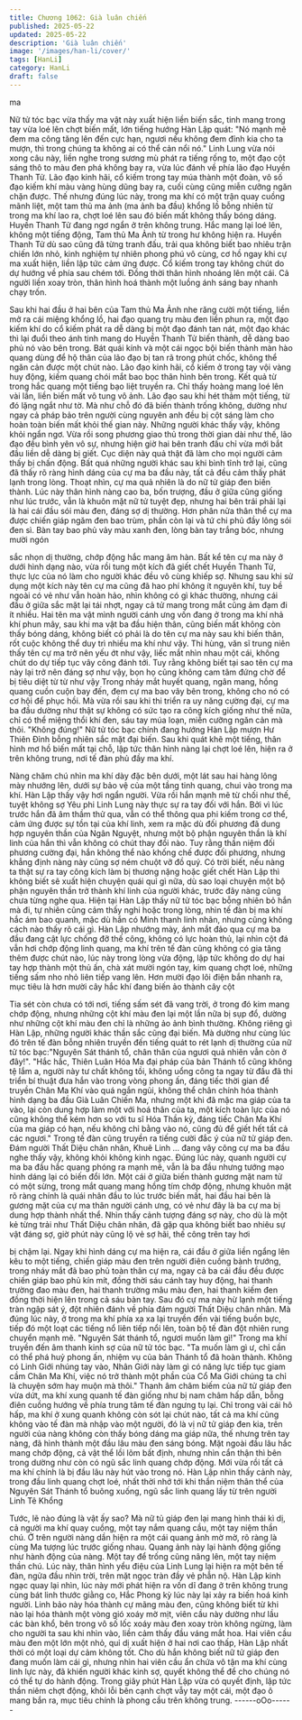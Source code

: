 ```yaml
---
title: Chương 1062: Già luân chiến
published: 2025-05-22
updated: 2025-05-22
description: 'Già luân chiến'
image: '/images/han-li/cover/'
tags: [HanLi]
category: HanLi
draft: false
---
```


ma

Nữ tử tóc bạc vừa thấy ma vật này xuất hiện liền biến sắc, tinh
mang trong tay vừa loé lên chợt biến mất, lớn tiếng hướng Hàn
Lập quát:
"Nó mạnh mẽ đem ma công tăng lên đến cực hạn, ngươi nếu
không đem đỉnh kia cho ta mượn, thì trong chúng ta không ai có
thể cản nổi nó."
Linh Lung vừa nói xong câu này, liền nghe trong sương mù phát
ra tiếng rống to, một đạo cột sáng thô to màu đen phá không bay
ra, vừa lúc đánh về phía lão đạo Huyền Thanh Tử.
Lão đạo kinh hãi, cổ kiếm trong tay múa thành một đoàn, vô số
đạo kiếm khí màu vàng hùng dũng bay ra, cuối cùng cũng miễn
cưỡng ngăn chặn được. Thế nhưng đúng lúc này, trong ma khí có
một trận quay cuồng mãnh liệt, một tam thủ ma ảnh (ma ảnh ba
đầu) khổng lồ bỗng nhiên từ trong ma khí lao ra, chợt loé lên sau
đó biến mất không thấy bóng dáng.
Huyền Thanh Tử đang ngơ ngẩn ở trên không trung. Hắc mang
lại loé lên, không một tiếng động, Tam thủ Ma Ảnh từ trong hư
không hiện ra.
Huyền Thanh Tử dù sao cũng đã từng tranh đấu, trải qua không
biết bao nhiêu trận chiến lớn nhỏ, kinh nghiệm tự nhiên phong
phú vô cùng, cơ hồ ngay khi cự ma xuất hiện, liền lập tức cảm
ứng được. Cổ kiếm trong tay không chút do dự hướng về phía
sau chém tới. Đồng thời thân hình nhoáng lên một cái. Cả người
liền xoay tròn, thân hình hoá thành một luồng ánh sáng bay
nhanh chạy trốn.

Sau khi hai đầu ở hai bên của Tam thủ Ma Ảnh nhe răng cười một
tiếng, liền mở ra cái miệng khổng lồ, hai đạo quang trụ màu đen
liền phun ra, một đạo kiếm khí do cổ kiếm phát ra dễ dàng bị một
đạo đánh tan nát, một đạo khác thì lại đuổi theo ánh tinh mang do
Huyền Thanh Tử biến thành, dễ dàng bao phủ nó vào bên trong.
Bát quái kính và một cái ngọc bội biến thành màn hào quang
dùng để hộ thân của lão đạo bị tan rã trong phút chốc, không thể
ngăn cản được một chút nào.
Lão đạo kinh hãi, cổ kiếm ở trong tay vội vàng huy động, kiếm
quang chói mắt bao bọc thân hình bên trong.
Kết quả từ trong hắc quang một tiếng bạo liệt truyền ra. Chỉ thấy
hoàng mang loé lên vài lần, liền biến mất vô tung vô ảnh. Lão đạo
sau khi hét thảm một tiếng, từ đó lặng ngắt như tờ.
Mà như chỗ đó đã biến thành trống không, dường như ngay cả
pháp bảo trên người cùng nguyên anh đều bị cột sáng làm cho
hoàn toàn biến mất khỏi thế gian này.
Những người khác thấy vậy, không khỏi ngẩn ngơ.
Vừa rồi song phương giao thủ trong thời gian dài như thế, lão đạo
đều bình yên vô sự, nhưng hiện giờ hai bên tranh đấu chỉ vừa
mới bắt đầu liền dễ dàng bị giết. Cục diện này quả thật đã làm
cho mọi người cảm thấy bị chấn động.
Bất quá những người khác sau khi bình tĩnh trở lại, cũng đã thấy
rõ ràng hình dáng của cự ma ba đầu này, tất cả đều cảm thấy
phát lạnh trong lòng.
Thoạt nhìn, cự ma quả nhiên là do nữ tử giáp đen biến thành.
Lúc này thân hình nàng cao ba, bốn trượng, đầu ở giữa cũng
giống như lúc trước, vẫn là khuôn mặt nữ tử tuyệt đẹp, nhưng hai
bên trái phải lại là hai cái đầu sói màu đen, đáng sợ dị thường.
Hơn phân nửa thân thể cự ma được chiến giáp ngăm đen bao
trùm, phần còn lại và tứ chi phủ đầy lông sói đen sì. Bàn tay bao
phủ vảy màu xanh đen, lòng bàn tay trắng bóc, nhưng mười ngón

sắc nhọn dị thường, chớp động hắc mang âm hàn.
Bất kể tên cự ma này ở dưới hình dạng nào, vừa rồi tung một
kích đã giết chết Huyền Thanh Tử, thực lực của nó làm cho người
khác đều vô cùng khiếp sợ. Nhưng sau khi sử dụng một kích này
tên cự ma cũng đã hao phí không ít nguyên khí, tuy bề ngoài có
vẻ như vẫn hoàn hảo, nhìn không có gì khác thường, nhưng cái
đầu ở giữa sắc mặt lại tái nhợt, ngay cả tử mang trong mắt cũng
ảm đạm đi ít nhiều.
Hai tên ma vật mình người cánh ưng vốn đang ở trong ma khí
nhả khí phun mây, sau khi ma vật ba đầu hiện thân, cũng biến
mất không còn thấy bóng dáng, không biết có phải là do tên cự
ma này sau khi biến thân, rốt cuộc không thể duy trì nhiều ma khí
như vậy.
Thi hùng, văn sĩ trung niên thấy tên cự ma trở nên yếu ớt như
vậy, liếc mắt nhìn nhau một cái, không chút do dự tiếp tục vây
công đánh tới.
Tuy rằng không biết tại sao tên cự ma này lại trở nên đáng sợ
như vậy, bọn họ cũng không cam tâm đứng chờ để bị tiêu diệt từ
từ như vậy
Trong nháy mắt huyết quang, ngân mang, hồng quang cuồn cuộn
bay đến, đem cự ma bao vây bên trong, không cho nó có cơ hội
để phục hồi.
Mà vừa rồi sau khi thi triển ra uy năng cường đại, cự ma ba đầu
dường như thật sự không có sức tạo ra công kích giống như thế
nữa, chỉ có thể miệng thổi khí đen, sáu tay múa loạn, miễn cưỡng
ngăn cản mà thôi.
"Không đúng!"
Nữ tử tóc bạc chính đang hướng Hàn Lập mượn Hư Thiên Đỉnh
bỗng nhiên sắc mặt đại biến. Sau khi quát khẽ một tiếng, thân
hình mơ hồ biến mất tại chỗ, lập tức thân hình nàng lại chợt loé
lên, hiện ra ở trên không trung, nơi tế đàn phủ đầy ma khí.

Nàng chăm chú nhìn ma khí dày đặc bên dưới, một lát sau hai
hàng lông mày nhướng lên, dưới sự bảo vệ của một tầng tinh
quang, chui vào trong ma khí.
Hàn Lập thấy vậy hơi ngẩn người.
Vừa rồi hắn mạnh mẽ từ chối như thế, tuyệt không sợ Yêu phi
Linh Lung này thực sự ra tay đối với hắn. Bởi vì lúc trước hắn đã
âm thầm thử qua, vẫn có thể thông qua phi kiếm trong cơ thể,
cảm ứng được sự tồn tại của khí linh, xem ra mặc dù đối phương
đã dung hợp nguyên thần của Ngân Nguyệt, nhưng một bộ phận
nguyên thần là khí linh của hắn thì vẫn không có chút thay đổi
nào.
Tuy rằng thần niệm đối phương cường đại, hắn không thể nào
khống chế được đối phương, nhưng khẳng định nàng này cũng
sợ ném chuột vỡ đồ quý.
Có trời biết, nếu nàng ta thật sự ra tay công kích làm bị thương
nặng hoặc giết chết Hàn Lập thì không biết sẽ xuất hiện chuyện
quái quỉ gì nữa, dù sao loại chuyện một bộ phận nguyên thần trở
thành khí linh của người khác, trước đây nàng cũng chưa từng
nghe qua.
Hiện tại Hàn Lập thấy nữ tử tóc bạc bỗng nhiên bỏ hắn mà đi, tự
nhiên cũng cảm thấy nghi hoặc trong lòng, nhìn tế đàn bị ma khí
hắc ám bao quanh, mặc dù hắn có Minh thanh linh nhãn, nhưng
cũng không cách nào thấy rõ cái gì.
Hàn Lập nhướng mày, ánh mắt đảo qua cự ma ba đầu đang cật
lực chống đỡ thế công, không có lực hoàn thủ, lại nhìn cột đá vẫn
hơi chớp động linh quang, ma khí trên tế đàn cũng không có gia
tăng thêm được chút nào, lúc này trong lòng vừa động, lập tức
không do dự hai tay hợp thành một thủ ấn, chà xát mười ngón
tay, kim quang chợt loé, những tiếng sấm nho nhỏ liên tiếp vang
lên.
Hơn mười đạo lôi điện bắn nhanh ra, mục tiêu là hơn mười cây
hắc khí đang biến ảo thành cây cột

Tia sét còn chưa có tới nơi, tiếng sấm sét đã vang trời, ở trong đó
kim mang chớp động, nhưng những cột khí màu đen lại một lần
nữa bị sụp đổ, dường như những cột khí màu đen chỉ là những
ảo ảnh bình thường.
Không riêng gì Hàn Lập, những người khác thần sắc cũng đại
biến.
Mà dường như cùng lúc đó trên tế đàn bỗng nhiên truyền đến
tiếng quát to rét lạnh dị thường của nữ tử tóc bạc:"Nguyên Sát
thánh tổ, chân thân của ngươi quả nhiên vẫn còn ở đây!".
"Hắc hắc, Thiên Luân Hóa Ma đại pháp của bản Thánh tổ cũng
không tệ lắm a, người này tư chất không tồi, không uổng công ta
ngay từ đầu đã thi triển bí thuật đưa hắn vào trong vòng phong
ấn, đáng tiếc thời gian để truyền Chân Ma Khí vào quá ngắn ngủi,
không thể chân chính hóa thành hình dạng ba đầu Già Luân
Chiến Ma, nhưng một khi đã mặc ma giáp của ta vào, lại còn
dung hợp làm một với hoá thân của ta, một kích toàn lực của nó
cũng không thể kém hơn so với tu sĩ Hóa Thần kỳ, đáng tiếc Chân
Ma Khí của ma giáp có hạn, nếu không chỉ bằng vào nó, cũng đủ
để giết hết tất cả các ngươi." Trong tế đàn cũng truyền ra tiếng
cười đắc ý của nữ tử giáp đen.
Đám người Thất Diệu chân nhân, Khuê Linh … đang vây công cự
ma ba đầu nghe thấy vậy, không khỏi không kinh ngạc.
Đúng lúc này, quanh người cự ma ba đầu hắc quang phóng ra
mạnh mẽ, vẫn là ba đầu nhưng tướng mạo hình dáng lại có biến
đổi lớn.
Một cái ở giữa biến thành gương mặt nam tử có một sừng, trong
mắt quang mang hồng tím chớp động, nhưng khuôn mặt rõ ràng
chính là quái nhân đầu to lúc trước biến mất, hai đầu hai bên là
gương mặt của cự ma thân người cánh ưng, có vẻ như đây là ba
cự ma bị dung hợp thành nhất thể.
Nhìn thấy cảnh tượng đáng sợ này, cho dù là một kẻ từng trải
như Thất Diệu chân nhân, đã gặp qua không biết bao nhiêu sự
vật đáng sợ, giờ phút này cũng lộ vẻ sợ hãi, thế công trên tay hơi

bị chậm lại.
Ngay khi hình dáng cự ma hiện ra, cái đầu ở giữa liền ngẩng lên
kêu to một tiếng, chiến giáp màu đen trên người điên cuồng bành
trướng, trong nháy mắt đã bao phủ toàn thân cự ma, ngay cả ba
cái đầu đều được chiến giáp bao phủ kín mít, đồng thời sáu cánh
tay huy động, hai thanh trường đao màu đen, hai thanh trường
mâu màu đen, hai thanh kiếm đen đồng thời hiện lên trong cả sáu
bàn tay. Sau đó cự ma này hừ lạnh một tiếng tràn ngập sát ý, đột
nhiên đánh về phía đám người Thất Diệu chân nhân.
Mà đúng lúc này, ở trong ma khí phía xa xa lại truyền đến vài
tiếng buồn bực, tiếp đó một loạt các tiếng nổ liên tiếp nổi lên, toàn
bộ tế đàn đột nhiên rung chuyển mạnh mẽ.
"Nguyên Sát thánh tổ, ngươi muốn làm gì!" Trong ma khí truyền
đến âm thanh kinh sợ của nữ tử tóc bạc.
"Ta muốn làm gì ư, chỉ cần có thể phá huỷ phong ấn, nhiệm vụ
của bản Thánh tổ đã hoàn thành. Không có Linh Giới nhúng tay
vào, Nhân Giới này làm gì có năng lực tiếp tục giam cầm Chân
Ma Khí, việc nó trở thành một phần của Cổ Ma Giới chúng ta chỉ
là chuyện sớm hay muộn mà thôi." Thanh âm châm biếm của nữ
tử giáp đen vừa dứt, ma khí xung quanh tế đàn giống như bị nam
châm hấp dẫn, bỗng điên cuồng hướng về phía trung tâm tế đàn
ngưng tụ lại. Chỉ trong vài cái hô hấp, ma khí ở xung quanh không
còn sót lại chút nào, tất cả ma khí cũng không vào tế đàn mà
nhập vào một người, đó là vị nữ tử giáp đen kia, trên người của
nàng không còn thấy bóng dáng ma giáp nữa, thế nhưng trên tay
nàng, đã hình thành một đầu lâu màu đen sáng bóng.
Mặt ngoài đầu lâu hắc mang chớp động, cả vật thể lồi lõm bất
định, nhưng nhìn cẩn thận thì bên trong dường như còn có ngũ
sắc linh quang chớp động.
Mới vừa rồi tất cả ma khí chính là bị đầu lâu này hút vào trong nó.
Hàn Lập nhìn thấy cảnh này, trong đầu linh quang chợt loé, nhất
thời nhớ tới khi thần niệm thân thể của Nguyên Sát Thánh tổ
buông xuống, ngũ sắc linh quang lấy từ trên người Linh Tê Khổng

Tước, lẽ nào đúng là vật ấy sao?
Mà nữ tủ giáp đen lại mang hình thái kì dị, cả người ma khí quay
cuồng, một tay nắm quang cầu, một tay niệm thần chú.
Ở trên người nàng dần hiện ra một cái quang ảnh mờ mờ, rõ ràng
là cùng Ma tượng lúc trước giống nhau. Quang ảnh này lại hành
động giống như hành động của nàng. Một tay để trống cũng nâng
lên, một tay niệm thần chú.
Lúc này, thân hình yểu điệu của Linh Lung lại hiện ra một bên tế
đàn, ngửa đầu nhìn trời, trên mặt ngọc tràn đầy vẻ phẫn nộ.
Hàn Lập kinh ngạc quay lại nhìn, lúc này mới phát hiện ra vốn dĩ
đang ở trên không trung cùng bát linh thước giằng co, Hắc Phong
kỳ lúc này lại xảy ra biến hoá kinh người. Linh bảo này hóa thành
cự mãng màu đen, cũng không biết từ khi nào lại hóa thành một
vòng gió xoáy mờ mịt, viên cầu này dường như lầu các bàn khổ,
bên trong vô số lốc xoáy màu đen xoay tròn không ngừng, làm
cho người ta sau khi nhìn vào, liền cảm thấy đầu váng mắt hoa.
Hai viên cầu màu đen một lớn một nhỏ, quỉ dị xuất hiện ở hai nơi
cao thấp, Hàn Lập nhất thời có một loại dự cảm không tốt.
Cho dù hắn không biết nữ tử giáp đen đang muốn làm cái gì,
nhưng nhìn hai viên cầu ẩn chứa vô tận ma khí cùng linh lực này,
đã khiến người khác kinh sợ, quyết không thể để cho chúng nó có
thể tự do hành động.
Trong giây phút Hàn Lập vừa có quyết định, lập tức thần niêm
chợt động, khôi lỗi bên cạnh chợt vẫy tay một cái, một đạo ô
mang bắn ra, mục tiêu chính là phong cầu trên không trung.
------oOo------
